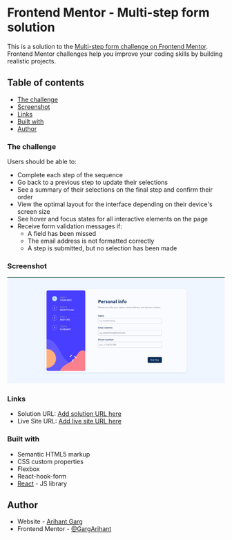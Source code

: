 # Frontend Mentor - Multi-step form solution

This is a solution to the [Multi-step form challenge on Frontend Mentor](https://www.frontendmentor.io/challenges/multistep-form-YVAnSdqQBJ). Frontend Mentor challenges help you improve your coding skills by building realistic projects. 

## Table of contents

  - [The challenge](#the-challenge)
  - [Screenshot](#screenshot)
  - [Links](#links)
  - [Built with](#built-with)
- [Author](#author)


### The challenge

Users should be able to:

- Complete each step of the sequence
- Go back to a previous step to update their selections
- See a summary of their selections on the final step and confirm their order
- View the optimal layout for the interface depending on their device's screen size
- See hover and focus states for all interactive elements on the page
- Receive form validation messages if:
  - A field has been missed
  - The email address is not formatted correctly
  - A step is submitted, but no selection has been made

### Screenshot

![screenshot](./src/assets/images/Screenshot%202023-07-18%20135807.png)


### Links

- Solution URL: [Add solution URL here](https://github.com/GargArihant/multiStepForm_responsive_frontend_mentor)
- Live Site URL: [Add live site URL here](https://64b65053e8784640ca66330f--verdant-panda-fba8d4.netlify.app/)

### Built with

- Semantic HTML5 markup
- CSS custom properties
- Flexbox
- React-hook-form
- [React](https://reactjs.org/) - JS library

## Author

- Website - [Arihant Garg]( https://github.com/GargArihant)
- Frontend Mentor - [@GargArihant](https://www.frontendmentor.io/profile/GargArihant)

